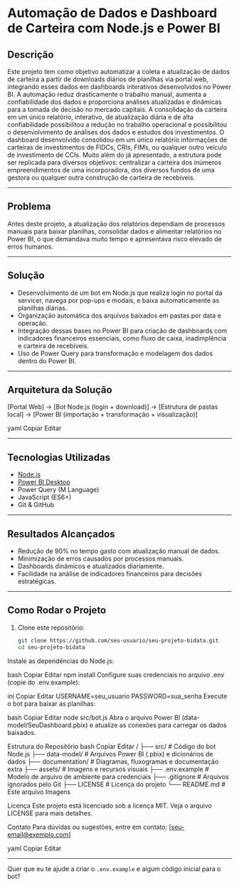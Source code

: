 # Automação de Dados e Dashboard de Carteira com Node.js e Power BI

## Descrição

Este projeto tem como objetivo automatizar a coleta e atualização de dados de carteira a partir de downloads diários de planilhas via portal web, integrando esses dados em dashboards interativos desenvolvidos no Power BI. A automação reduz drasticamente o trabalho manual, aumenta a confiabilidade dos dados e proporciona análises atualizadas e dinâmicas para a tomada de decisão no mercado capitais.
A consolidação da carteira em um único relatório, interativo, de atualização diária e de alta confiabilidade possibilitou a redução no trabalho operacional e possibilitou o desenvolvimento de análises dos dados e estudos dos investimentos.
O dashboard desenvolvido consolidou em um único relatório informações de carteiras de investimentos de FIDCs, CRIs, FIMs, ou qualquer outro veículo de investimento de CCIs. Muito além do já apresentado, a estrutura pode ser replicada para diversos objetivos: centralizar a carteira dos inúmeros empreendimentos de uma incorporadora, dos diversos fundos de uma gestora ou qualquer outra construção de carteira de recebíveis.

---

## Problema

Antes deste projeto, a atualização dos relatórios dependiam de processos manuais para baixar planilhas, consolidar dados e alimentar relatórios no Power BI, o que demandava muito tempo e apresentava risco elevado de erros humanos.

---

## Solução

- Desenvolvimento de um bot em Node.js que realiza login no portal da servicer, navega por pop-ups e modais, e baixa automaticamente as planilhas diárias.
- Organização automática dos arquivos baixados em pastas por data e operação.
- Integração dessas bases no Power BI para criação de dashboards com indicadores financeiros essenciais, como fluxo de caixa, inadimplência e carteira de recebíveis.
- Uso de Power Query para transformação e modelagem dos dados dentro do Power BI.

---

## Arquitetura da Solução
[Portal Web] → [Bot Node.js (login + download)] → [Estrutura de pastas local] → [Power BI (importação + transformação + visualização)]

yaml
Copiar
Editar

---

## Tecnologias Utilizadas

- [Node.js](https://nodejs.org/)
- [Power BI Desktop](https://powerbi.microsoft.com/)
- Power Query (M Language)
- JavaScript (ES6+)
- Git & GitHub

---

## Resultados Alcançados

- Redução de 90% no tempo gasto com atualização manual de dados.
- Minimização de erros causados por processos manuais.
- Dashboards dinâmicos e atualizados diariamente.
- Facilidade na análise de indicadores financeiros para decisões estratégicas.

---

## Como Rodar o Projeto

1. Clone este repositório:

   ```bash
   git clone https://github.com/seu-usuario/seu-projeto-bidata.git
   cd seu-projeto-bidata
Instale as dependências do Node.js:

bash
Copiar
Editar
npm install
Configure suas credenciais no arquivo .env (copie do .env.example):

ini
Copiar
Editar
USERNAME=seu_usuario
PASSWORD=sua_senha
Execute o bot para baixar as planilhas:

bash
Copiar
Editar
node src/bot.js
Abra o arquivo Power BI (data-model/SeuDashboard.pbix) e atualize as conexões para carregar os dados baixados.

Estrutura do Repositório
bash
Copiar
Editar
/
├── src/               # Código do bot Node.js
├── data-model/        # Arquivos Power BI (.pbix) e dicionários de dados
├── documentation/     # Diagramas, fluxogramas e documentação extra
├── assets/            # Imagens e recursos visuais
├── .env.example       # Modelo de arquivo de ambiente para credenciais
├── .gitignore         # Arquivos ignorados pelo Git
├── LICENSE            # Licença do projeto
└── README.md          # Este arquivo
Imagens

Licença
Este projeto está licenciado sob a licença MIT. Veja o arquivo LICENSE para mais detalhes.

Contato
Para dúvidas ou sugestões, entre em contato: [seu-email@exemplo.com]

yaml
Copiar
Editar

---

Quer que eu te ajude a criar o `.env.example` e algum código inicial para o bot?
